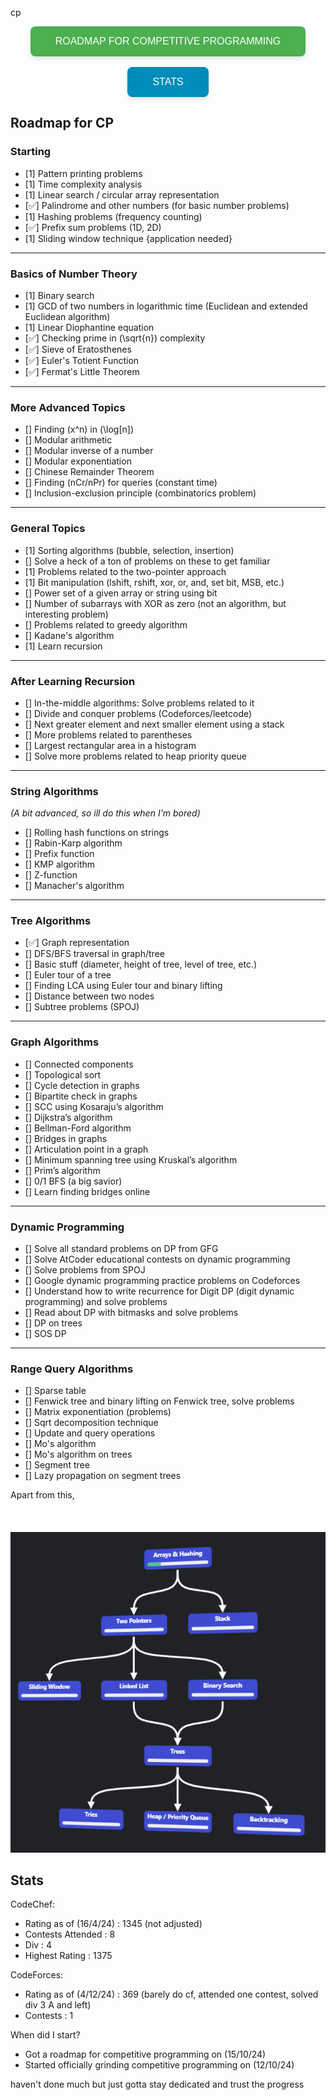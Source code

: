 
cp

<div align="center">
  <a href="#roadmap-for-cp" style="text-decoration: none;">
    <button style="background-color: #4CAF50; color: white; padding: 15px 40px; font-size: 16px; text-align: center; border: none; border-radius: 8px; cursor: pointer; display: inline-block; box-shadow: 0 4px 6px rgba(0, 0, 0, 0.1); transition: background-color 0.3s;">
      ROADMAP FOR COMPETITIVE PROGRAMMING
    </button> <br> <Br>
  </a>
  <a href="#stats" style="text-decoration: none;">
    <button style="background-color: #008CBA; color: white; padding: 15px 40px; font-size: 16px; text-align: center; border: none; border-radius: 8px; cursor: pointer; display: inline-block; box-shadow: 0 4px 6px rgba(0, 0, 0, 0.1); transition: background-color 0.3s;">
      STATS
    </button>
  </a>
</div>

## Roadmap for CP
<a id="roadmap-for-cp"></a>
### Starting

- [1] Pattern printing problems  
- [1] Time complexity analysis  
- [1] Linear search / circular array representation  
- [✅] Palindrome and other numbers (for basic number problems)  
- [1] Hashing problems (frequency counting)  
- [✅] Prefix sum problems (1D, 2D)  
- [1] Sliding window technique {application needed}  

---

### Basics of Number Theory

- [1] Binary search  
- [1] GCD of two numbers in logarithmic time (Euclidean and extended Euclidean algorithm)  
- [1] Linear Diophantine equation  
- [✅] Checking prime in \(\sqrt{n}\) complexity  
- [✅] Sieve of Eratosthenes  
- [✅] Euler's Totient Function  
- [✅] Fermat's Little Theorem  

---

### More Advanced Topics

- [] Finding \(x^n\) in \(\log[n]\)  
- [] Modular arithmetic  
- [] Modular inverse of a number  
- [] Modular exponentiation  
- [] Chinese Remainder Theorem
- [] Finding \(nCr/nPr\) for queries (constant time)  
- [] Inclusion-exclusion principle (combinatorics problem)  

---

### General Topics

- [1] Sorting algorithms (bubble, selection, insertion)  
- [] Solve a heck of a ton of problems on these to get familiar  
- [1] Problems related to the two-pointer approach  
- [1] Bit manipulation (lshift, rshift, xor, or, and, set bit, MSB, etc.)  
- [] Power set of a given array or string using bit  
- [] Number of subarrays with XOR as zero (not an algorithm, but interesting problem)  
- [] Problems related to greedy algorithm 
- [] Kadane's algorithm  
- [1] Learn recursion  

---

### After Learning Recursion

- [] In-the-middle algorithms: Solve problems related to it  
- [] Divide and conquer problems (Codeforces/leetcode)  
- [] Next greater element and next smaller element using a stack  
- [] More problems related to parentheses  
- [] Largest rectangular area in a histogram  
- [] Solve more problems related to heap priority queue  

---

### String Algorithms

*(A bit advanced, so ill do this when I'm bored)*

- [] Rolling hash functions on strings  
- [] Rabin-Karp algorithm  
- [] Prefix function  
- [] KMP algorithm  
- [] Z-function  
- [] Manacher's algorithm  

---

### Tree Algorithms

- [✅] Graph representation  
- [] DFS/BFS traversal in graph/tree  
- [] Basic stuff (diameter, height of tree, level of tree, etc.)  
- [] Euler tour of a tree  
- [] Finding LCA using Euler tour and binary lifting  
- [] Distance between two nodes  
- [] Subtree problems (SPOJ)  

---

### Graph Algorithms

- [] Connected components  
- [] Topological sort  
- [] Cycle detection in graphs  
- [] Bipartite check in graphs  
- [] SCC using Kosaraju’s algorithm  
- [] Dijkstra’s algorithm  
- [] Bellman-Ford algorithm  
- [] Bridges in graphs  
- [] Articulation point in a graph  
- [] Minimum spanning tree using Kruskal’s algorithm  
- [] Prim’s algorithm  
- [] 0/1 BFS (a big savior)  
- [] Learn finding bridges online  

---

### Dynamic Programming

- [] Solve all standard problems on DP from GFG  
- [] Solve AtCoder educational contests on dynamic programming  
- [] Solve problems from SPOJ  
- [] Google dynamic programming practice problems on Codeforces  
- [] Understand how to write recurrence for Digit DP (digit dynamic programming) and solve problems  
- [] Read about DP with bitmasks and solve problems  
- [] DP on trees  
- [] SOS DP  

---

### Range Query Algorithms

- [] Sparse table  
- [] Fenwick tree and binary lifting on Fenwick tree, solve problems  
- [] Matrix exponentiation (problems)  
- [] Sqrt decomposition technique  
- [] Update and query operations  
- [] Mo's algorithm  
- [] Mo's algorithm on trees  
- [] Segment tree  
- [] Lazy propagation on segment trees  

Apart from this, <Br> <Br> <Br> <br>
![Roadmap For DSA](roadmap.png)


## Stats
<a id="stats"></a>
CodeChef:
- Rating as of (16/4/24) : 1345 (not adjusted)
- Contests Attended : 8
- Div : 4
- Highest Rating : 1375 

CodeForces:
- Rating as of (4/12/24) : 369 (barely do cf, attended one contest, solved div 3 A and left)
- Contests : 1

When did I start?
- Got a roadmap for competitive programming on (15/10/24)
- Started officially grinding competitive programming on (12/10/24)


haven't done much but just gotta stay dedicated and trust the progress
